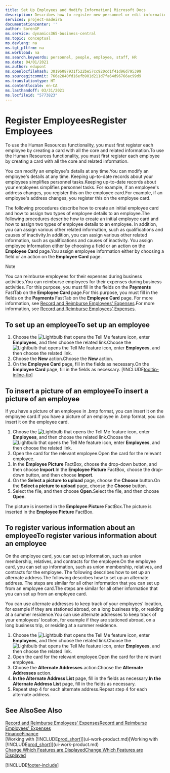 ```yaml
---
title: Set Up Employees and Modify Information| Microsoft Docs
description: Describes how to register new personnel or edit information for existing staff.
services: project-madeira
documentationcenter: ''
author: SorenGP
ms.service: dynamics365-business-central
ms.topic: conceptual
ms.devlang: na
ms.tgt_pltfrm: na
ms.workload: na
ms.search.keywords: personnel, people, employee, staff, HR
ms.date: 04/01/2021
ms.author: edupont
ms.openlocfilehash: 30196087931f522be57cc920cd1f41d96d795399
ms.sourcegitcommit: 766e2840fd16efb901d211d7fa64d96766ac99d9
ms.translationtype: HT
ms.contentlocale: en-CA
ms.lasthandoff: 03/31/2021
ms.locfileid: "5773823"
---
```

# <a name="register-employees"></a><span data-ttu-id="1ac3c-103">Register Employees</span><span class="sxs-lookup"><span data-stu-id="1ac3c-103">Register Employees</span></span>
<span data-ttu-id="1ac3c-104">To use the Human Resources functionality, you must first register each employee by creating a card with all the core and related information.</span><span class="sxs-lookup"><span data-stu-id="1ac3c-104">To use the Human Resources functionality, you must first register each employee by creating a card with all the core and related information.</span></span>

<span data-ttu-id="1ac3c-105">You can modify an employee's details at any time.</span><span class="sxs-lookup"><span data-stu-id="1ac3c-105">You can modify an employee's details at any time.</span></span> <span data-ttu-id="1ac3c-106">Keeping up-to-date records about your employees simplifies personnel tasks.</span><span class="sxs-lookup"><span data-stu-id="1ac3c-106">Keeping up-to-date records about your employees simplifies personnel tasks.</span></span> <span data-ttu-id="1ac3c-107">For example, if an employee's address changes, you register this on the employee card.</span><span class="sxs-lookup"><span data-stu-id="1ac3c-107">For example, if an employee's address changes, you register this on the employee card.</span></span>

<span data-ttu-id="1ac3c-108">The following procedures describe how to create an initial employee card and how to assign two types of employee details to an employee.</span><span class="sxs-lookup"><span data-stu-id="1ac3c-108">The following procedures describe how to create an initial employee card and how to assign two types of employee details to an employee.</span></span> <span data-ttu-id="1ac3c-109">In addition, you can assign various other related information, such as qualifications and causes of inactivity.</span><span class="sxs-lookup"><span data-stu-id="1ac3c-109">In addition, you can assign various other related information, such as qualifications and causes of inactivity.</span></span> <span data-ttu-id="1ac3c-110">You assign employee information either by choosing a field or an action on the **Employee Card** page.</span><span class="sxs-lookup"><span data-stu-id="1ac3c-110">You assign employee information either by choosing a field or an action on the **Employee Card** page.</span></span>

> [!NOTE]  
> <span data-ttu-id="1ac3c-111">You can reimburse employees for their expenses during business activities.</span><span class="sxs-lookup"><span data-stu-id="1ac3c-111">You can reimburse employees for their expenses during business activities.</span></span> <span data-ttu-id="1ac3c-112">For this purpose, you must fill in the fields on the **Payments** FastTab on the **Employee Card** page.</span><span class="sxs-lookup"><span data-stu-id="1ac3c-112">For this purpose, you must fill in the fields on the **Payments** FastTab on the **Employee Card** page.</span></span> <span data-ttu-id="1ac3c-113">For more information, see [Record and Reimburse Employees' Expenses](finance-how-record-reimburse-employee-expenses.md).</span><span class="sxs-lookup"><span data-stu-id="1ac3c-113">For more information, see [Record and Reimburse Employees' Expenses](finance-how-record-reimburse-employee-expenses.md).</span></span>

## <a name="to-set-up-an-employee"></a><span data-ttu-id="1ac3c-114">To set up an employee</span><span class="sxs-lookup"><span data-stu-id="1ac3c-114">To set up an employee</span></span>
1. <span data-ttu-id="1ac3c-115">Choose the ![Lightbulb that opens the Tell Me feature](media/ui-search/search_small.png "Tell me what you want to do") icon, enter **Employees**, and then choose the related link.</span><span class="sxs-lookup"><span data-stu-id="1ac3c-115">Choose the ![Lightbulb that opens the Tell Me feature](media/ui-search/search_small.png "Tell me what you want to do") icon, enter **Employees**, and then choose the related link.</span></span>
2. <span data-ttu-id="1ac3c-116">Choose the **New** action.</span><span class="sxs-lookup"><span data-stu-id="1ac3c-116">Choose the **New** action.</span></span>
3. <span data-ttu-id="1ac3c-117">On the **Employee Card** page, fill in the fields as necessary.</span><span class="sxs-lookup"><span data-stu-id="1ac3c-117">On the **Employee Card** page, fill in the fields as necessary.</span></span> [!INCLUDE[tooltip-inline-tip](includes/tooltip-inline-tip_md.md)]

## <a name="to-insert-a-picture-of-an-employee"></a><span data-ttu-id="1ac3c-118">To insert a picture of an employee</span><span class="sxs-lookup"><span data-stu-id="1ac3c-118">To insert a picture of an employee</span></span>
<span data-ttu-id="1ac3c-119">If you have a picture of an employee in .bmp format, you can insert it on the employee card.</span><span class="sxs-lookup"><span data-stu-id="1ac3c-119">If you have a picture of an employee in .bmp format, you can insert it on the employee card.</span></span>

1. <span data-ttu-id="1ac3c-120">Choose the ![Lightbulb that opens the Tell Me feature](media/ui-search/search_small.png "Tell me what you want to do") icon, enter **Employees**, and then choose the related link.</span><span class="sxs-lookup"><span data-stu-id="1ac3c-120">Choose the ![Lightbulb that opens the Tell Me feature](media/ui-search/search_small.png "Tell me what you want to do") icon, enter **Employees**, and then choose the related link.</span></span>
2. <span data-ttu-id="1ac3c-121">Open the card for the relevant employee.</span><span class="sxs-lookup"><span data-stu-id="1ac3c-121">Open the card for the relevant employee.</span></span>
3. <span data-ttu-id="1ac3c-122">In the **Employee Picture** FactBox, choose the drop-down button, and then choose **Import**.</span><span class="sxs-lookup"><span data-stu-id="1ac3c-122">In the **Employee Picture** FactBox, choose the drop-down button, and then choose **Import**.</span></span>
4. <span data-ttu-id="1ac3c-123">On the **Select a picture to upload** page, choose the **Choose** button.</span><span class="sxs-lookup"><span data-stu-id="1ac3c-123">On the **Select a picture to upload** page, choose the **Choose** button.</span></span>
5. <span data-ttu-id="1ac3c-124">Select the file, and then choose **Open**.</span><span class="sxs-lookup"><span data-stu-id="1ac3c-124">Select the file, and then choose **Open**.</span></span>

<span data-ttu-id="1ac3c-125">The picture is inserted in the **Employee Picture** FactBox.</span><span class="sxs-lookup"><span data-stu-id="1ac3c-125">The picture is inserted in the **Employee Picture** FactBox.</span></span>

## <a name="to-register-various-information-about-an-employee"></a><span data-ttu-id="1ac3c-126">To register various information about an employee</span><span class="sxs-lookup"><span data-stu-id="1ac3c-126">To register various information about an employee</span></span>
<span data-ttu-id="1ac3c-127">On the employee card, you can set up information, such as union membership, relatives, and contracts for the employee.</span><span class="sxs-lookup"><span data-stu-id="1ac3c-127">On the employee card, you can set up information, such as union membership, relatives, and contracts for the employee.</span></span> <span data-ttu-id="1ac3c-128">The following describes how to set up an alternate address.</span><span class="sxs-lookup"><span data-stu-id="1ac3c-128">The following describes how to set up an alternate address.</span></span> <span data-ttu-id="1ac3c-129">The steps are similar for all other information that you can set up from an employee card.</span><span class="sxs-lookup"><span data-stu-id="1ac3c-129">The steps are similar for all other information that you can set up from an employee card.</span></span>

<span data-ttu-id="1ac3c-130">You can use alternate addresses to keep track of your employees’ location, for example if they are stationed abroad, on a long business trip, or residing at a summer residence.</span><span class="sxs-lookup"><span data-stu-id="1ac3c-130">You can use alternate addresses to keep track of your employees’ location, for example if they are stationed abroad, on a long business trip, or residing at a summer residence.</span></span>

1. <span data-ttu-id="1ac3c-131">Choose the ![Lightbulb that opens the Tell Me feature](media/ui-search/search_small.png "Tell me what you want to do") icon, enter **Employees**, and then choose the related link.</span><span class="sxs-lookup"><span data-stu-id="1ac3c-131">Choose the ![Lightbulb that opens the Tell Me feature](media/ui-search/search_small.png "Tell me what you want to do") icon, enter **Employees**, and then choose the related link.</span></span>
2. <span data-ttu-id="1ac3c-132">Open the card for the relevant employee.</span><span class="sxs-lookup"><span data-stu-id="1ac3c-132">Open the card for the relevant employee.</span></span>
3. <span data-ttu-id="1ac3c-133">Choose the **Alternate Addresses** action.</span><span class="sxs-lookup"><span data-stu-id="1ac3c-133">Choose the **Alternate Addresses** action.</span></span>
4. <span data-ttu-id="1ac3c-134">**In the Alternate Address List** page, fill in the fields as necessary.</span><span class="sxs-lookup"><span data-stu-id="1ac3c-134">**In the Alternate Address List** page, fill in the fields as necessary.</span></span>
5. <span data-ttu-id="1ac3c-135">Repeat step 4 for each alternate address.</span><span class="sxs-lookup"><span data-stu-id="1ac3c-135">Repeat step 4 for each alternate address.</span></span>

## <a name="see-also"></a><span data-ttu-id="1ac3c-136">See Also</span><span class="sxs-lookup"><span data-stu-id="1ac3c-136">See Also</span></span>
[<span data-ttu-id="1ac3c-137">Record and Reimburse Employees' Expenses</span><span class="sxs-lookup"><span data-stu-id="1ac3c-137">Record and Reimburse Employees' Expenses</span></span>](finance-how-record-reimburse-employee-expenses.md)  
[<span data-ttu-id="1ac3c-138">Finance</span><span class="sxs-lookup"><span data-stu-id="1ac3c-138">Finance</span></span>](finance.md)  
<span data-ttu-id="1ac3c-139">[Working with [!INCLUDE[prod_short](includes/prod_short.md)]](ui-work-product.md)</span><span class="sxs-lookup"><span data-stu-id="1ac3c-139">[Working with [!INCLUDE[prod_short](includes/prod_short.md)]](ui-work-product.md)</span></span>  
[<span data-ttu-id="1ac3c-140">Change Which Features are Displayed</span><span class="sxs-lookup"><span data-stu-id="1ac3c-140">Change Which Features are Displayed</span></span>](ui-experiences.md)


[!INCLUDE[footer-include](includes/footer-banner.md)]